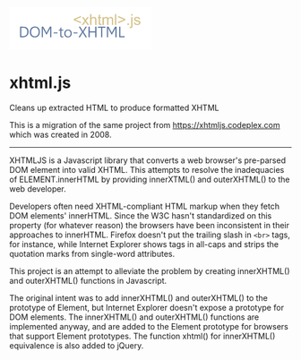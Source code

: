 ![DOM-to-XHTML](https://raw.githubusercontent.com/stimpy77/xhtml.js/master/dom-to-xhtml.png "xhtml.js DOM-to-XHTML")

xhtml.js
========

Cleans up extracted HTML to produce formatted XHTML

This is a migration of the same project from https://xhtmljs.codeplex.com which was created in 2008.

---

XHTMLJS is a Javascript library that converts a web browser's pre-parsed DOM element into valid XHTML. This attempts to resolve the inadequacies of ELEMENT.innerHTML by providing innerXTML() and outerXHTML() to the web developer.

Developers often need XHTML-compliant HTML markup when they fetch DOM elements' innerHTML. Since the W3C hasn't standardized on this property (for whatever reason) the browsers have been inconsistent in their approaches to innerHTML. Firefox doesn't put the trailing slash in `<br>` tags, for instance, while Internet Explorer shows tags in all-caps and strips the quotation marks from single-word attributes. 

This project is an attempt to alleviate the problem by creating innerXHTML() and outerXHTML() functions in Javascript. 

The original intent was to add innerXHTML() and outerXHTML() to the prototype of Element, but Internet Explorer doesn't expose a prototype for DOM elements. The innerXHTML() and outerXHTML() functions are implemented anyway, and are added to the Element prototype for browsers that support Element prototypes. The function xhtml() for innerXHTML() equivalence is also added to jQuery. 
